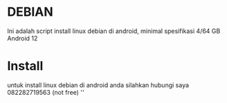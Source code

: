 # DEBIAN

Ini adalah script install linux debian di android, minimal spesifikasi 4/64 GB Android 12  

# Install

untuk install linux debian di android anda silahkan hubungi saya 082282719563 (not free)
''